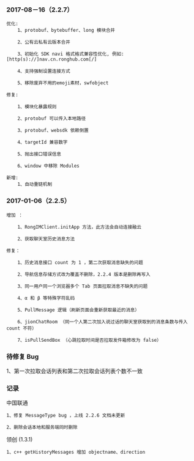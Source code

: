 ### 2017-08－16（2.2.7）

    优化:
        1、protobuf、bytebuffer、long 模块合并

        2、公有云私有云版本合并

        3、初始化 SDK navi 格式格式兼容性优化, 例如: [http(s)://]nav.cn.ronghub.com[/]

        4、支持强制设置连接方式

        5、移除废弃不用的emoji素材，swfobject

    修复:

        1、模块化暴露规则
        
        2、protobuf 可以传入本地路径
        
        3、protobuf、websdk 依赖倒置
        
        4、targetId 兼容数字
        
        5、抛出接口错误信息
        
        6、window 中移除 Modules
        
    新增:
        1、自动重链机制

### 2017-01-06（2.2.5）

    增加 ：

        1、RongIMClient.initApp 方法，此方法会自动连接融云

        2、获取聊天室历史消息方法

    修复：

        1、历史消息接口 count 为 1 ，第二次获取消息缺失的问题

        2、导航信息存储方式改为覆盖不删除，2.2.4 版本是删除再写入

        3、同一用户同一个浏览器多个 Tab 页面拉取消息不缺失的问题

        4、α 和 β 等特殊字符乱码
        
        5、PullMessage 逻辑（刷新页面会重新获取最近的消息）
        
        6、jionChatRoom （同一个人第二次加入说过话的聊天室获取到的消息条数与传入 count 不符）
        
        7、isPullSendBox （心跳拉取时间是否拉取发件箱修改为 false）


### 待修复 Bug

1、第一次拉取会话列表和第二次拉取会话列表个数不一致


### 记录

中国联通

    1、修复 MessageType bug ，上线 2.2.6 文档未更新

    2、删除会话本地和服务端同时删除

领创 (1.3.1)

    1、c++ getHistoryMessages 增加 objectname、direction